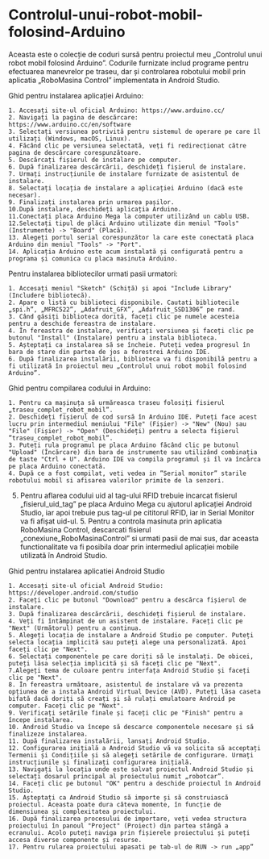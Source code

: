 # Controlul-unui-robot-mobil-folosind-Arduino
Aceasta este o colecție de coduri sursă pentru proiectul meu „Controlul unui robot mobil folosind Arduino”. Codurile furnizate includ programe pentru efectuarea manevrelor pe traseu, dar și controlarea robotului mobil prin aplicatia „RoboMasina Control” implementata in Android Studio. 

Ghid pentru instalarea aplicației Arduino:

	1. Accesați site-ul oficial Arduino: https://www.arduino.cc/
	2. Navigați la pagina de descărcare: https://www.arduino.cc/en/software
	3. Selectați versiunea potrivită pentru sistemul de operare pe care îl utilizați (Windows, macOS, Linux).
	4. Făcând clic pe versiunea selectată, veți fi redirecționat către pagina de descărcare corespunzătoare.
	5. Descărcați fișierul de instalare pe computer.
	6. După finalizarea descărcării, deschideți fișierul de instalare.
	7. Urmați instrucțiunile de instalare furnizate de asistentul de instalare.
	8. Selectați locația de instalare a aplicației Arduino (dacă este necesar).
	9. Finalizați instalarea prin urmarea pașilor.
	10.După instalare, deschideți aplicația Arduino.
	11.Conectați placa Arduino Mega la computer utilizând un cablu USB.
	12.Selectați tipul de plăci Arduino utilizate din meniul "Tools" (Instrumente) -> "Board" (Placă).
	13. Alegeți portul serial corespunzător la care este conectată placa Arduino din meniul "Tools" -> "Port".
	14. Aplicația Arduino este acum instalată și configurată pentru a programa și comunica cu placa masinuta Arduino.

Pentru instalarea bibliotecilor urmati pasii urmatori:

	1. Accesați meniul "Sketch" (Schiță) și apoi "Include Library" (Includere bibliotecă).
	2. Apare o listă cu biblioteci disponibile. Cautati bibliotecile „spi.h”, „MFRC522”, „Adafruit_GFX”, „Adafruit_SSD1306” pe rand.
	3. Când găsiți biblioteca dorită, faceți clic pe numele acesteia pentru a deschide fereastra de instalare.
	4. În fereastra de instalare, verificați versiunea și faceți clic pe butonul "Install" (Instalare) pentru a instala biblioteca.
	5. Așteptați ca instalarea să se încheie. Puteți vedea progresul în bara de stare din partea de jos a ferestrei Arduino IDE.
	6. După finalizarea instalării, biblioteca va fi disponibilă pentru a fi utilizată în proiectul meu „Controlul unui robot mobil folosind Arduino”.

Ghid pentru compilarea codului in Arduino:

	1. Pentru ca mașinuța să urmăreasca traseu folosiți fisierul „traseu_complet_robot_mobil”.
	2. Deschideți fișierul de cod sursă în Arduino IDE. Puteți face acest lucru prin intermediul meniului "File" (Fișier) -> "New" (Nou) sau "File" (Fișier) -> "Open" (Deschideți) pentru a selecta fișierul ”traseu_complet_robot_mobil”.
	3. Puteți rula programul pe placa Arduino făcând clic pe butonul "Upload" (Încărcare) din bara de instrumente sau utilizând combinația de taste "Ctrl + U". Arduino IDE va compila programul și îl va încărca pe placa Arduino conectată.
	4. După ce a fost compilat, veti vedea in ”Serial monitor” starile robotului mobil si afisarea valorilor primite de la senzori.
  5. Pentru aflarea codului uid al tag-ului RFID trebuie incarcat fisierul „fisierul_uid_tag” pe placa Arduino Mega cu ajutorul aplicației Android Studio, iar apoi trebuie pus tag-ul pe cititorul RFID, iar in Serial Monitor va fi afișat uid-ul.
	5. Pentru a controla masinuta prin aplicatia RoboMasina Control, descarcati fisierul „conexiune_RoboMasinaControl” si urmati pasii de mai sus, dar aceasta functionalitate va fi posibila doar prin intermediul aplicației mobile utilizată în Android Studio. 

Ghid pentru instalarea aplicatiei Android Studio

	1. Accesați site-ul oficial Android Studio: https://developer.android.com/studio
	2. Faceți clic pe butonul "Download" pentru a descărca fișierul de instalare.
	3. După finalizarea descărcării, deschideți fișierul de instalare.
	4. Veți fi întâmpinat de un asistent de instalare. Faceți clic pe "Next" (Următorul) pentru a continua.
	5. Alegeți locația de instalare a Android Studio pe computer. Puteți selecta locația implicită sau puteți alege una personalizată. Apoi faceți clic pe "Next".
	6. Selectați componentele pe care doriți să le instalați. De obicei, puteți lăsa selecția implicită și să faceți clic pe "Next".
	7.Alegeți tema de culoare pentru interfața Android Studio și faceți clic pe "Next".
	8. În fereastra următoare, asistentul de instalare vă va prezenta opțiunea de a instala Android Virtual Device (AVD). Puteți lăsa caseta bifată dacă doriți să creați și să rulați emulatoare Android pe computer. Faceți clic pe "Next".
	9. Verificați setările finale și faceți clic pe "Finish" pentru a începe instalarea.
	10. Android Studio va începe să descarce componentele necesare și să finalizeze instalarea.
	11. După finalizarea instalării, lansați Android Studio.
	12. Configurarea inițială a Android Studio vă va solicita să acceptați Termenii și Condițiile și să alegeți setările de configurare. Urmați instrucțiunile și finalizați configurarea inițială.
	13. Navigați la locația unde este salvat proiectul Android Studio și selectați dosarul principal al proiectului numit „robotcar”.
	14. Faceți clic pe butonul "OK" pentru a deschide proiectul în Android Studio.
	15. Așteptați ca Android Studio să importe și să construiască proiectul. Aceasta poate dura câteva momente, în funcție de dimensiunea și complexitatea proiectului.
	16. După finalizarea procesului de importare, veți vedea structura proiectului în panoul "Project" (Proiect) din partea stângă a ecranului. Acolo puteți naviga prin fișierele proiectului și puteți accesa diverse componente și resurse.
	17. Pentru rularea proiectului apasati pe tab-ul de RUN -> run „app” 


